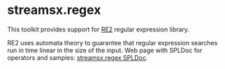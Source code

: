 streamsx.regex
==============
This toolkit provides support for [RE2](https://code.google.com/p/re2) regular expression library.

RE2 uses automata theory to guarantee that regular expression searches run in time linear in the size of the input. Web page with SPLDoc for operators and samples: [streamsx.regex SPLDoc](http://ibmstreams.github.io/streamsx.regex).

